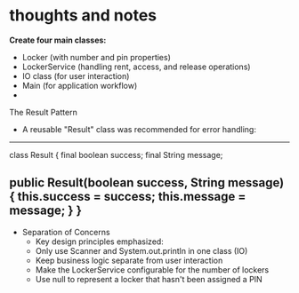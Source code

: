 # thoughts and notes

**Create four main classes:**
  - Locker (with number and pin properties)
  - LockerService (handling rent, access, and release operations)
  - IO class (for user interaction)
  - Main (for application workflow)
  - 
  The Result Pattern
  - A reusable "Result" class was recommended for error handling:
---  
class Result {
  final boolean success;
  final String message;

  public Result(boolean success, String message) {
  this.success = success;
  this.message = message;
  }
  }
---

- Separation of Concerns
  - Key design principles emphasized:
  - Only use Scanner and System.out.println in one class (IO)
  - Keep business logic separate from user interaction
  - Make the LockerService configurable for the number of lockers
  - Use null to represent a locker that hasn't been assigned a PIN
